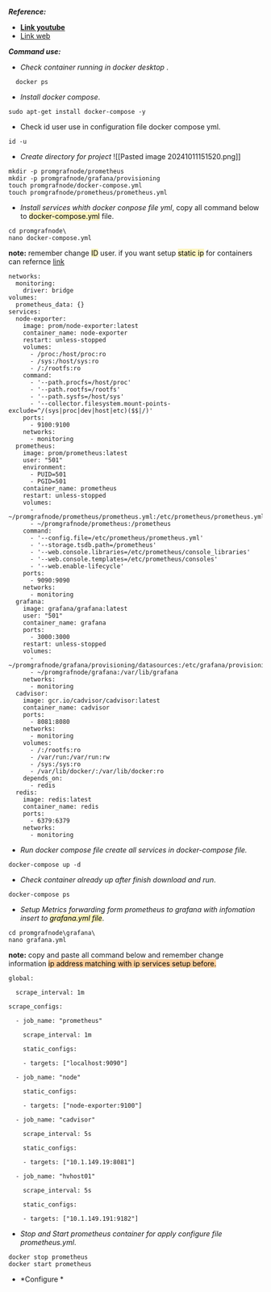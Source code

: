 ***Reference:***

- **[Link youtube](https://www.youtube.com/watch?v=RAqMP_NnGec&t=23s)**
- [Link web](https://www.virtualizationhowto.com/2023/01/prometheus-node-exporter-cadvisor-grafana-install-and-configure/) 

***Command use:***

- *Check container running in docker desktop* .
``` 
  docker ps 
  ```
- *Install docker compose*.
```
sudo apt-get install docker-compose -y
```
- Check id user use in configuration file docker compose yml.
```
id -u
```
- *Create directory for project*  ![[Pasted image 20241011151520.png]]
```
mkdir -p promgrafnode/prometheus
mkdir -p promgrafnode/grafana/provisioning
touch promgrafnode/docker-compose.yml
touch promgrafnode/prometheus/prometheus.yml
```
- *Install services whith docker conpose file yml*, copy all command below to <mark style="background: #FFF3A3A6;">docker-compose.yml</mark> file.
```
cd promgrafnode\
nano docker-compose.yml
```
  
  **note:** remember change <mark style="background: #FFF3A3A6;">ID</mark> user. if you want setup <mark style="background: #FFF3A3A6;">static ip</mark> for containers can refernce [link ](https://www.howtogeek.com/devops/how-to-assign-a-static-ip-to-a-docker-container/)
```version: '3.8' 
networks: 
  monitoring: 
    driver: bridge 
volumes: 
  prometheus_data: {} 
services: 
  node-exporter: 
    image: prom/node-exporter:latest 
    container_name: node-exporter 
    restart: unless-stopped 
    volumes: 
      - /proc:/host/proc:ro 
      - /sys:/host/sys:ro 
      - /:/rootfs:ro 
    command: 
      - '--path.procfs=/host/proc' 
      - '--path.rootfs=/rootfs' 
      - '--path.sysfs=/host/sys' 
      - '--collector.filesystem.mount-points-exclude=^/(sys|proc|dev|host|etc)($$|/)' 
    ports: 
      - 9100:9100 
    networks: 
      - monitoring 
  prometheus: 
    image: prom/prometheus:latest 
    user: "501" 
    environment: 
      - PUID=501 
      - PGID=501 
    container_name: prometheus 
    restart: unless-stopped 
    volumes: 
      - ~/promgrafnode/prometheus/prometheus.yml:/etc/prometheus/prometheus.yml 
      - ~/promgrafnode/prometheus:/prometheus 
    command: 
      - '--config.file=/etc/prometheus/prometheus.yml' 
      - '--storage.tsdb.path=/prometheus' 
      - '--web.console.libraries=/etc/prometheus/console_libraries' 
      - '--web.console.templates=/etc/prometheus/consoles' 
      - '--web.enable-lifecycle' 
    ports: 
      - 9090:9090 
    networks: 
      - monitoring 
  grafana: 
    image: grafana/grafana:latest 
    user: "501" 
    container_name: grafana 
    ports: 
      - 3000:3000 
    restart: unless-stopped 
    volumes: 
      - ~/promgrafnode/grafana/provisioning/datasources:/etc/grafana/provisioning/datasources 
      - ~/promgrafnode/grafana:/var/lib/grafana 
    networks: 
      - monitoring 
  cadvisor: 
    image: gcr.io/cadvisor/cadvisor:latest 
    container_name: cadvisor 
    ports: 
      - 8081:8080 
    networks: 
      - monitoring 
    volumes: 
      - /:/rootfs:ro 
      - /var/run:/var/run:rw 
      - /sys:/sys:ro 
      - /var/lib/docker/:/var/lib/docker:ro 
    depends_on: 
      - redis 
  redis: 
    image: redis:latest 
    container_name: redis 
    ports: 
      - 6379:6379 
    networks: 
      - monitoring
```
- *Run docker compose file create all services in docker-compose file.* 
```
docker-compose up -d
```
- *Check container already up after finish download and run*.
```
docker-compose ps
```
- *Setup Metrics forwarding form prometheus to grafana with infomation insert to <mark style="background: #FFF3A3A6;">grafana.yml file</mark>*.
```
cd promgrafnode\grafana\
nano grafana.yml
```

**note:** copy and paste all command below and remember change information <mark style="background: #FFB86CA6;">ip address matching with ip services setup before.</mark>

```
global: 

  scrape_interval: 1m

scrape_configs: 

  - job_name: "prometheus" 

    scrape_interval: 1m 

    static_configs: 

    - targets: ["localhost:9090"]

  - job_name: "node" 

    static_configs: 

    - targets: ["node-exporter:9100"]

  - job_name: "cadvisor" 

    scrape_interval: 5s 

    static_configs: 

    - targets: ["10.1.149.19:8081"]  

  - job_name: "hvhost01" 

    scrape_interval: 5s 

    static_configs: 

    - targets: ["10.1.149.191:9182"]
```

- *Stop and Start prometheus container for apply configure file prometheus.yml*.
```
docker stop prometheus
docker start prometheus
```

- *Configure  *